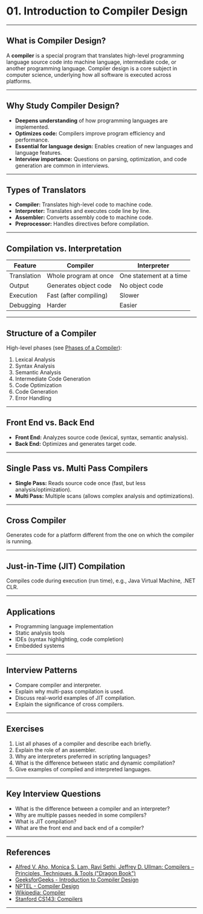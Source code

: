 # 01. Introduction to Compiler Design

---

## What is Compiler Design?

A **compiler** is a special program that translates high-level programming language source code into machine language, intermediate code, or another programming language. Compiler design is a core subject in computer science, underlying how all software is executed across platforms.

---

## Why Study Compiler Design?

- **Deepens understanding** of how programming languages are implemented.
- **Optimizes code:** Compilers improve program efficiency and performance.
- **Essential for language design:** Enables creation of new languages and language features.
- **Interview importance:** Questions on parsing, optimization, and code generation are common in interviews.

---

## Types of Translators

- **Compiler:** Translates high-level code to machine code.
- **Interpreter:** Translates and executes code line by line.
- **Assembler:** Converts assembly code to machine code.
- **Preprocessor:** Handles directives before compilation.

---

## Compilation vs. Interpretation

| Feature        | Compiler                | Interpreter             |
| -------------- | ----------------------- | ----------------------- |
| Translation    | Whole program at once   | One statement at a time |
| Output         | Generates object code   | No object code          |
| Execution      | Fast (after compiling)  | Slower                  |
| Debugging      | Harder                  | Easier                  |

---

## Structure of a Compiler

High-level phases (see [Phases of a Compiler](02_Phases_of_a_Compiler.md)):

1. Lexical Analysis
2. Syntax Analysis
3. Semantic Analysis
4. Intermediate Code Generation
5. Code Optimization
6. Code Generation
7. Error Handling

---

## Front End vs. Back End

- **Front End:** Analyzes source code (lexical, syntax, semantic analysis).
- **Back End:** Optimizes and generates target code.

---

## Single Pass vs. Multi Pass Compilers

- **Single Pass:** Reads source code once (fast, but less analysis/optimization).
- **Multi Pass:** Multiple scans (allows complex analysis and optimizations).

---

## Cross Compiler

Generates code for a platform different from the one on which the compiler is running.

---

## Just-in-Time (JIT) Compilation

Compiles code during execution (run time), e.g., Java Virtual Machine, .NET CLR.

---

## Applications

- Programming language implementation
- Static analysis tools
- IDEs (syntax highlighting, code completion)
- Embedded systems

---

## Interview Patterns

- Compare compiler and interpreter.
- Explain why multi-pass compilation is used.
- Discuss real-world examples of JIT compilation.
- Explain the significance of cross compilers.

---

## Exercises

1. List all phases of a compiler and describe each briefly.
2. Explain the role of an assembler.
3. Why are interpreters preferred in scripting languages?
4. What is the difference between static and dynamic compilation?
5. Give examples of compiled and interpreted languages.

---

## Key Interview Questions

- What is the difference between a compiler and an interpreter?
- Why are multiple passes needed in some compilers?
- What is JIT compilation?
- What are the front end and back end of a compiler?

---

## References

- [Alfred V. Aho, Monica S. Lam, Ravi Sethi, Jeffrey D. Ullman: Compilers – Principles, Techniques, & Tools ("Dragon Book")](https://www.pearson.com/en-us/subject-catalog/p/compilers-principles-techniques-and-tools-global-edition/P200000001288/9781292100555)
- [GeeksforGeeks - Introduction to Compiler Design](https://www.geeksforgeeks.org/compiler-design-tutorials/)
- [NPTEL - Compiler Design](https://nptel.ac.in/courses/106/105/106105190/)
- [Wikipedia: Compiler](https://en.wikipedia.org/wiki/Compiler)
- [Stanford CS143: Compilers](https://web.stanford.edu/class/cs143/)

---
